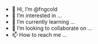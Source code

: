 - 👋 Hi, I’m @fngcold
- 👀 I’m interested in ...
- 🌱 I’m currently learning ...
- 💞️ I’m looking to collaborate on ...
- 📫 How to reach me ...

<!---
fngcold/fngcold is a ✨ special ✨ repository because its `README.md` (this file) appears on your GitHub profile.
You can click the Preview link to take a look at your changes.
--->
